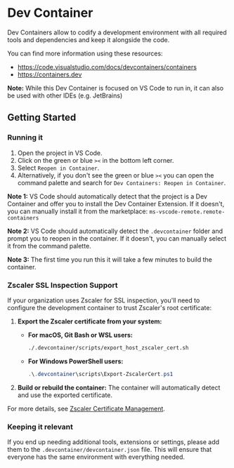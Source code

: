 # Dev Container

Dev Containers allow to codify a development environment with all required tools and dependencies and keep it alongside the code.

You can find more information using these resources:

- <https://code.visualstudio.com/docs/devcontainers/containers>
- <https://containers.dev>

**Note:** While this Dev Container is focused on VS Code to run in, it can also be used with other IDEs (e.g. JetBrains)

## Getting Started

### Running it

1. Open the project in VS Code.
1. Click on the green or blue `><` in the bottom left corner.
1. Select `Reopen in Container`.
1. Alternatively, if you don't see the green or blue `><` you can open the command palette and search for `Dev Containers: Reopen in Container`.

**Note 1:** VS Code should automatically detect that the project is a Dev Container and offer you to install the Dev Container Extension. If it doesn't, you can manually install it from the marketplace: `ms-vscode-remote.remote-containers`

**Note 2:** VS Code should automatically detect the `.devcontainer` folder and prompt you to reopen in the container. If it doesn't, you can manually select it from the command palette.

**Note 3:** The first time you run this it will take a few minutes to build the container.

### Zscaler SSL Inspection Support

If your organization uses Zscaler for SSL inspection, you'll need to configure the development container to trust Zscaler's root certificate:

1. **Export the Zscaler certificate from your system:**

   - **For macOS, Git Bash or WSL users:**
     ```bash
     ./.devcontainer/scripts/export_host_zscaler_cert.sh
     ```

   - **For Windows PowerShell users:**
     ```powershell
     .\.devcontainer\scripts\Export-ZscalerCert.ps1
     ```

2. **Build or rebuild the container:**
   The container will automatically detect and use the exported certificate.

For more details, see [Zscaler Certificate Management](./scripts/README.md).

### Keeping it relevant

If you end up needing additional tools, extensions or settings, please add them to the `.devcontainer/devcontainer.json` file. This will ensure that everyone has the same environment with everything needed.
